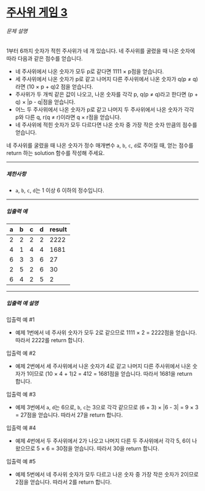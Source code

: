 # [주사위 게임 3](https://school.programmers.co.kr/learn/courses/30/lessons/181916)


###### 문제 설명


1부터 6까지 숫자가 적힌 주사위가 네 개 있습니다. 네 주사위를 굴렸을 때 나온 숫자에 따라 다음과 같은 점수를 얻습니다.


* 네 주사위에서 나온 숫자가 모두 p로 같다면 1111 × p점을 얻습니다.
* 세 주사위에서 나온 숫자가 p로 같고 나머지 다른 주사위에서 나온 숫자가 q(p ≠ q)라면 (10 × p \+ q)2 점을 얻습니다.
* 주사위가 두 개씩 같은 값이 나오고, 나온 숫자를 각각 p, q(p ≠ q)라고 한다면 (p \+ q) × \|p \- q\|점을 얻습니다.
* 어느 두 주사위에서 나온 숫자가 p로 같고 나머지 두 주사위에서 나온 숫자가 각각 p와 다른 q, r(q ≠ r)이라면 q × r점을 얻습니다.
* 네 주사위에 적힌 숫자가 모두 다르다면 나온 숫자 중 가장 작은 숫자 만큼의 점수를 얻습니다.


네 주사위를 굴렸을 때 나온 숫자가 정수 매개변수 `a`, `b`, `c`, `d`로 주어질 때, 얻는 점수를 return 하는 solution 함수를 작성해 주세요.




---


##### 제한사항


* `a`, `b`, `c`, `d`는 1 이상 6 이하의 정수입니다.




---


##### 입출력 예




| a | b | c | d | result |
| --- | --- | --- | --- | --- |
| 2 | 2 | 2 | 2 | 2222 |
| 4 | 1 | 4 | 4 | 1681 |
| 6 | 3 | 3 | 6 | 27 |
| 2 | 5 | 2 | 6 | 30 |
| 6 | 4 | 2 | 5 | 2 |




---


##### 입출력 예 설명


입출력 예 \#1


* 예제 1번에서 네 주사위 숫자가 모두 2로 같으므로 1111 × 2 \= 2222점을 얻습니다. 따라서 2222를 return 합니다.


입출력 예 \#2


* 예제 2번에서 세 주사위에서 나온 숫자가 4로 같고 나머지 다른 주사위에서 나온 숫자가 1이므로 (10 × 4 \+ 1\)2 \= 412 \= 1681점을 얻습니다. 따라서 1681을 return 합니다.


입출력 예 \#3


* 예제 3번에서 `a`, `d`는 6으로, `b`, `c`는 3으로 각각 같으므로 (6 \+ 3\) × \|6 \- 3\| \= 9 × 3 \= 27점을 얻습니다. 따라서 27을 return 합니다.


입출력 예 \#4


* 예제 4번에서 두 주사위에서 2가 나오고 나머지 다른 두 주사위에서 각각 5, 6이 나왔으므로 5 × 6 \= 30점을 얻습니다. 따라서 30을 return 합니다.


입출력 예 \#5


* 예제 5번에서 네 주사위 숫자가 모두 다르고 나온 숫자 중 가장 작은 숫자가 2이므로 2점을 얻습니다. 따라서 2를 return 합니다.



